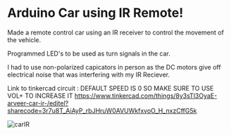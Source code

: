 # Arduino Car using IR Remote!

Made a remote control car using an IR receiver to control the movement of the vehicle.

Programmed LED's to be used as turn signals in the car. 

I had to use non-polarized capicators in person as the DC motors give off electrical noise that was interfering with my IR Reciever. 

Link to tinkercad circuit :
DEFAULT SPEED IS 0 SO MAKE SURE TO USE VOL+ TO INCREASE IT
https://www.tinkercad.com/things/8y3sTl3OyaE-arveer-car-ir-/editel?sharecode=3r7u8T_AiAyP_rbJHruW0AVUWkfxvoO_H_nxzCffG5k

![carIR](https://github.com/user-attachments/assets/14e2d1f6-53e0-4a1b-b70b-401132c4f7f7)
